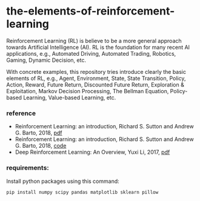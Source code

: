 # the-elements-of-reinforcement-learning
Reinforcement Learning (RL) is believe to be a more general approach towards Artificial Intelligence (AI). RL is the foundation for many recent AI applications, e.g., Automated Driving, Automated Trading, Robotics, Gaming, Dynamic Decision, etc. 

With concrete examples, this repository tries introduce clearly the basic elements of RL, e.g., Agent, Environment, State, State Transition, Policy, Action, Reward, Future Return, Discounted Future Return, Exploration &amp; Exploitation, Markov Decision Processing, The Bellman Equation, Policy-based Learning, Value-based Learning, etc. 

### reference
* Reinforcement Learning: an introduction, Richard S. Sutton and Andrew G. Barto, 2018, [pdf](https://drive.google.com/file/d/1xeUDVGWGUUv1-ccUMAZHJLej2C7aAFWY/view) 
* Reinforcement Learning: an introduction, Richard S. Sutton and Andrew G. Barto, 2018, [code](https://github.com/ykaitao/reinforcement-learning-an-introduction)
* Deep Reinforcement Learning: An Overview, Yuxi Li, 2017, [pdf](https://arxiv.org/abs/1701.07274)

### requirements:
Install python packages using this command:
```bash
pip install numpy scipy pandas matplotlib sklearn pillow
```
